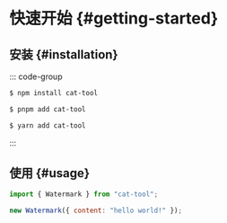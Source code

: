 # 快速开始 {#getting-started}

<!-- ## 在线尝试 {#try-it-online}

todo -->

## 安装 {#installation}

::: code-group

```sh [npm]
$ npm install cat-tool
```

```sh [pnpm]
$ pnpm add cat-tool
```

```sh [yarn]
$ yarn add cat-tool
```

:::

## 使用 {#usage}

```js
import { Watermark } from "cat-tool";

new Watermark({ content: "hello world!" });
```
